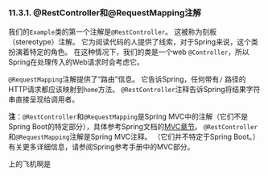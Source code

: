 
### 11.3.1. @RestController和@RequestMapping注解

我们的`Example`类的第一个注解是`@RestController`。 
这被称为刻板（stereotype）注解。 
它为阅读代码的人提供了线索，对于Spring来说，这个类扮演着特定的角色。 
在这种情况下，我们的类是一个web `@Controller`，所以Spring在处理传入的Web请求时会考虑它。

`@RequestMapping`注解提供了“路由”信息。 
它告诉Spring，任何带有`/` 路径的HTTP请求都应该映射到`home`方法。 
`@RestController`注释告诉Spring将结果字符串直接呈现给调用者。

**注**：`@RestController`和`@RequestMapping`是Spring MVC中的注解（它们不是Spring Boot的特定部分），具体参考Spring文档的[MVC章节](http://mvc.linesh.tw)。
`@RestController`和`@RequestMapping`注解是Spring MVC注释。 （它们并不特定于Spring Boot。）有关更多详细信息，请参阅Spring参考手册中的MVC部分。



上的飞机啊是